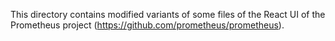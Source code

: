 This directory contains modified variants of some files of the React UI
of the Prometheus project (https://github.com/prometheus/prometheus).